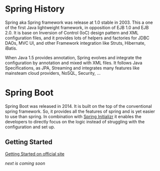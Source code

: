 # Spring History

Spring aka Spring framework was release at 1.0 stable in 2003. This a one of the first Java lightweight framework, in opposition of EJB 1.0 and EJB 2.0. It is base on Inversion of Control (IoC) design pattern and XML configuration files, and it provides lots of helpers and factories for JDBC DAOs, MVC UI, and other Framework integration like Struts, Hibernate, iBatis.

When Java 1.5 provides annotation, Spring evolves and integrate the configuration by annotation and mixed with XML files.
It follows Java Specifications, as JPA, Streaming and integrates many features like mainsteam cloud providers, NoSQL, Security, ...


# Spring Boot
Spring Boot was released in 2014. It is built on the top of the conventional spring framework. So, it provides all the features of spring and is yet easier to use than spring. In combination with [Spring Initializr](https://start.spring.io/) it enables the developers to directly focus on the logic instead of struggling with the configuration and set up.

## Getting Started
 [Getting Started on official site](https://spring.io/guides/gs/spring-boot/)

*next is coming soon*
